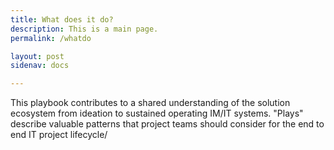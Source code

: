 ```yaml
---
title: What does it do?
description: This is a main page.
permalink: /whatdo

layout: post
sidenav: docs

---
```

This playbook contributes to a shared understanding of the solution ecosystem from ideation to sustained operating IM/IT systems. "Plays" describe valuable patterns that project teams should consider for the end to end IT project lifecycle/
